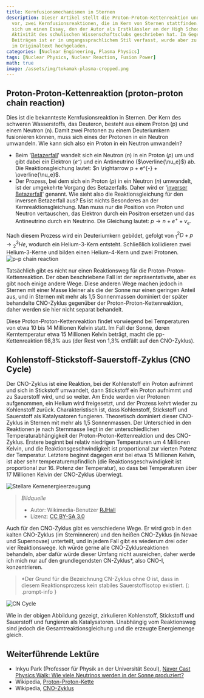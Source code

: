 ```yaml
---
title: Kernfusionsmechanismen in Sternen
description: Dieser Artikel stellt die Proton-Proton-Kettenreaktion und den CNO-Zyklus
  vor, zwei Kernfusionsreaktionen, die im Kern von Sternen stattfinden. Es handelt
  sich um einen Essay, den der Autor als Erstklässler an der High School für eine
  Aktivität des schulischen Wissenschaftsclubs geschrieben hat. Im Gegensatz zu anderen
  Beiträgen ist er in umgangssprachlichem Stil verfasst, wurde aber zu Archivierungszwecken
  im Originaltext hochgeladen.
categories: [Nuclear Engineering, Plasma Physics]
tags: [Nuclear Physics, Nuclear Reaction, Fusion Power]
math: true
image: /assets/img/tokamak-plasma-cropped.png
---
```

## Proton-Proton-Kettenreaktion (proton-proton chain reaction)
Dies ist die bekannteste Kernfusionsreaktion in Sternen. Der Kern des schweren Wasserstoffs, das Deuteron, besteht aus einem Proton (p) und einem Neutron (n). Damit zwei Protonen zu einem Deuteriumkern fusionieren können, muss sich eines der Protonen in ein Neutron umwandeln. Wie kann sich also ein Proton in ein Neutron umwandeln?

- Beim '[Betazerfall](/posts/Nuclear-Stability-and-Radioactive-Decay/#negativer-beta-zerfall-beta--zerfall)' wandelt sich ein Neutron ($n$) in ein Proton ($p$) um und gibt dabei ein Elektron ($e⁻$) und ein Antineutrino ($\overline{\nu_e}$) ab. Die Reaktionsgleichung lautet: $n \rightarrow p + e^{-} + \overline{\nu_e}$. 
- Der Prozess, bei dem sich ein Proton ($p$) in ein Neutron ($n$) umwandelt, ist der umgekehrte Vorgang des Betazerfalls. Daher wird er '[inverser Betazerfall](/posts/Nuclear-Stability-and-Radioactive-Decay/#positiver-beta-zerfall-beta-zerfall)' genannt. Wie sieht also die Reaktionsgleichung für den inversen Betazerfall aus? Es ist nichts Besonderes an der Kernreaktionsgleichung. Man muss nur die Position von Proton und Neutron vertauschen, das Elektron durch ein Positron ersetzen und das Antineutrino durch ein Neutrino. Die Gleichung lautet: $p \rightarrow n + e^{+} + \nu_e$.

Nach diesem Prozess wird ein Deuteriumkern gebildet, gefolgt von $^2_1D + p \rightarrow {^3_2He}$, wodurch ein Helium-3-Kern entsteht. Schließlich kollidieren zwei Helium-3-Kerne und bilden einen Helium-4-Kern und zwei Protonen.  
![p-p chain reaction](https://upload.wikimedia.org/wikipedia/commons/8/85/Fusion_in_the_Sun.svg)

Tatsächlich gibt es nicht nur einen Reaktionsweg für die Proton-Proton-Kettenreaktion. Der oben beschriebene Fall ist der repräsentativste, aber es gibt noch einige andere Wege. Diese anderen Wege machen jedoch in Sternen mit einer Masse kleiner als die der Sonne nur einen geringen Anteil aus, und in Sternen mit mehr als 1,5 Sonnenmassen dominiert der später behandelte CNO-Zyklus gegenüber der Proton-Proton-Kettenreaktion, daher werden sie hier nicht separat behandelt.

Diese Proton-Proton-Kettenreaktion findet vorwiegend bei Temperaturen von etwa 10 bis 14 Millionen Kelvin statt. Im Fall der Sonne, deren Kerntemperatur etwa 15 Millionen Kelvin beträgt, macht die pp-Kettenreaktion 98,3% aus (der Rest von 1,3% entfällt auf den CNO-Zyklus).

## Kohlenstoff-Stickstoff-Sauerstoff-Zyklus (CNO Cycle)
Der CNO-Zyklus ist eine Reaktion, bei der Kohlenstoff ein Proton aufnimmt und sich in Stickstoff umwandelt, dann Stickstoff ein Proton aufnimmt und zu Sauerstoff wird, und so weiter. Am Ende werden vier Protonen aufgenommen, ein Helium wird freigesetzt, und der Prozess kehrt wieder zu Kohlenstoff zurück. Charakteristisch ist, dass Kohlenstoff, Stickstoff und Sauerstoff als Katalysatoren fungieren. Theoretisch dominiert dieser CNO-Zyklus in Sternen mit mehr als 1,5 Sonnenmassen. Der Unterschied in den Reaktionen je nach Sternmasse liegt in der unterschiedlichen Temperaturabhängigkeit der Proton-Proton-Kettenreaktion und des CNO-Zyklus. Erstere beginnt bei relativ niedrigen Temperaturen um 4 Millionen Kelvin, und die Reaktionsgeschwindigkeit ist proportional zur vierten Potenz der Temperatur. Letztere beginnt dagegen erst bei etwa 15 Millionen Kelvin, ist aber sehr temperaturempfindlich (die Reaktionsgeschwindigkeit ist proportional zur 16. Potenz der Temperatur), so dass bei Temperaturen über 17 Millionen Kelvin der CNO-Zyklus überwiegt.

![Stellare Kernenergieerzeugung](https://upload.wikimedia.org/wikipedia/commons/5/5b/Nuclear_energy_generation.svg)
> *Bildquelle*
> - Autor: Wikimedia-Benutzer [RJHall](https://commons.wikimedia.org/wiki/User:RJHall)
> - Lizenz: [CC BY-SA 3.0](https://creativecommons.org/licenses/by-sa/3.0/)

Auch für den CNO-Zyklus gibt es verschiedene Wege. Er wird grob in den kalten CNO-Zyklus (im Sterninneren) und den heißen CNO-Zyklus (in Novae und Supernovae) unterteilt, und in jedem Fall gibt es wiederum drei oder vier Reaktionswege. Ich würde gerne alle CNO-Zyklusreaktionen behandeln, aber dafür würde dieser Umfang nicht ausreichen, daher werde ich mich nur auf den grundlegendsten CN-Zyklus*, also CNO-I, konzentrieren.

> *Der Grund für die Bezeichnung CN-Zyklus ohne O ist, dass in diesem Reaktionsprozess kein stabiles Sauerstoffisotop existiert.
{: .prompt-info }

![CN Cycle](https://upload.wikimedia.org/wikipedia/commons/2/21/CNO_Cycle.svg)

Wie in der obigen Abbildung gezeigt, zirkulieren Kohlenstoff, Stickstoff und Sauerstoff und fungieren als Katalysatoren. Unabhängig vom Reaktionsweg sind jedoch die Gesamtreaktionsgleichung und die erzeugte Energiemenge gleich.

## Weiterführende Lektüre
- Inkyu Park (Professor für Physik an der Universität Seoul), [Naver Cast Physics Walk: Wie viele Neutrinos werden in der Sonne produziert?](https://terms.naver.com/entry.naver?docId=4125519&cid=58941&categoryId=58960)
- Wikipedia, [Proton-Proton-Kette](https://en.wikipedia.org/wiki/Proton%E2%80%93proton_chain)
- Wikipedia, [CNO-Zyklus](https://en.wikipedia.org/wiki/CNO_cycle)
